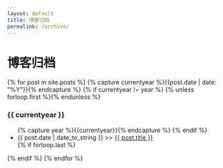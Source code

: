 ```yaml
---
layout: default
title: 博客归档
permalink: /archive/
---
```


<div class="page-content wc-container">
    <h1>博客归档</h1>  
    {% for post in site.posts %}
        {% capture currentyear %}{{post.date | date: "%Y"}}{% endcapture %}
  	    {% if currentyear != year %}
    	    {% unless forloop.first %}</ul>{% endunless %}
    	    <h3>{{ currentyear }}</h3>
		    <ul class="posts">
    		{% capture year %}{{currentyear}}{% endcapture %}
  		{% endif %}
        <li>
        <span>{{ post.date | date_to_string }}</span> &gt;&gt;
        <a href="{{ post.url | prepend: site.baseurl }}">{{ post.title }}</a>
        </li>
        {% if forloop.last %}</ul>{% endif %}
    {% endfor %}
</div>
